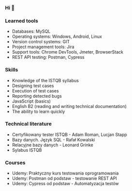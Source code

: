 
### Hi 👋



### Learned tools
- Databases: MySQL
- Operating systems: Windows, Android, Linux
- Version control systems: GIT
- Project management tools: Jira
- Support tools: Chrome DevTools, Jmeter, BrowserStack
- REST API testing: Postman, Cypress

### Skills
- Knowledge of the ISTQB syllabus
- Designing test cases
- Execution of test cases
- Reporting detected bugs
- JavaScript (basics)
- English B2 (reading and writing technical documentation)
- The ability to learn quickly


### Technical literature
- Certyfikowany tester ISTQB - Adam Roman, Lucjan Stapp
- Bazy danych. Język SQL - Rafał Kowalski
- Relacyjne bazy danych - Leonard Grinke
- Sylabus ISTQB

### Courses
- Udemy: Praktyczny kurs testowania oprogramowania
- Udemy: Postman od podstaw - testowanie REST API
- Udemy: Cypress od podstaw - Automatyzacja testów



